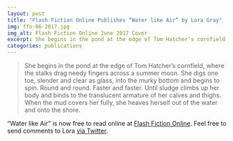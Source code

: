 ```yaml
---
layout: post
title: "Flash Fiction Online Publishes “Water like Air” by Lora Gray"
img: ffo-06-2017.jpg
img_alt: Flash Fiction Online June 2017 Cover
excerpt: She begins in the pond at the edge of Tom Hatcher’s cornfield, where the stalks drag needy fingers across a summer moon.
categories: publications
---
```


> She begins in the pond at the edge of Tom Hatcher’s cornfield, where the stalks drag needy fingers across a summer moon. She digs one toe, slender and clear as glass, into the murky bottom and begins to spin. Round and round. Faster and faster. Until sludge climbs up her body and binds to the translucent armature of her calves and thighs. When the mud covers her fully, she heaves herself out of the water and onto the shore.

“Water like Air” is now free to read online at [Flash Fiction Online](http://flashfictiononline.com/main/article/water-like-air/). Feel free to send comments to Lora [via Twitter](http://twitter.com/LoraJGray).